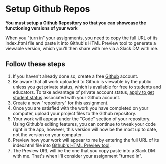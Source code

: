 # Setup Github Repos

__You must setup a Github Repository so that you can showcase the functioning versions of your work__

When you "turn in" your assignments, you need to copy the full URL of its index.html file and paste it into Github's HTML Preview tool to generate a viewable version, which you'll then share with me via a Slack DM with me.

## Follow these steps
1. If you haven't already done so, create a free [Github](https://github.com/) account.
2. Be aware that all work uploaded to Github is viewable by the public unless you get private status, which is available for free to students and educators. To take advantage of private account status, [apply to get student status](https://education.github.com/discount_requests/new) associated with your Github account.
3. Create a new "repository" for this assignment.
4. Once you are satisfied with the work you have completed on your computer, upload your project files to the Github repository.
5. Your work will appear under the "Code" section of your repository. Using Github's editing features, you can continue to tweak your code right in the app, however, this version will now be the most up to date, not the version on your computer.
6. Preview how your work will appear to me by entering the full URL of its index.html file into [Github's HTML Preview tool](https://htmlpreview.github.io/).
7. The Preview URL will be the one that you copy paste into a Slack DM with me. That's when I'll consider your assignment "turned in".

